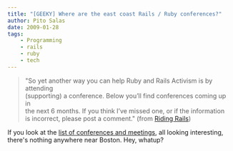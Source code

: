 ```yaml
---
title: "[GEEKY] Where are the east coast Rails / Ruby conferences?"
author: Pito Salas
date: 2009-01-28
tags:
    - Programming
    - rails
    - ruby
    - tech
---
```




> "So yet another way you can help Ruby and Rails Activism is by attending  
> (supporting) a conference. Below you’ll find conferences coming up in  
> the next 6 months. If you think I’ve missed one, or if the information  
> is incorrect, please post a comment." (from [Riding
> Rails](<http://weblog.rubyonrails.com/2009/1/28/ruby-rails-conferences>))

If you look at the [list of conferences and
meetings](<http://weblog.rubyonrails.com/2009/1/28/ruby-rails-conferences>),
all looking interesting, there's nothing anywhere near Boston. Hey, whatup?


